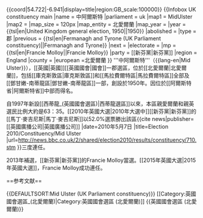 {{coord|54.722|-6.941|display=title|region:GB_scale:100000}}
{{Infobox UK constituency main
|name        = 中阿爾斯特
|parliament  = uk
|map1        = MidUlster
|map2        = 
|map_size    = 120px
|map_entity  = 北愛爾蘭
|map_year    = 
|year        = {{tsl|en|United Kingdom general election, 1950||1950}}
|abolished   = 
|type        = 郡
|previous    = {{tsl|en|Fermanagh and Tyrone (UK Parliament constituency)||Fermanagh and Tyrone}}
|next        = 
|electorate  = 
|mp          = {{tsl|en|Francie Molloy||Francie Molloy}}
|party       = [[新芬黨|新芬黨]]
|region      = England
|county      = 
|european    =北愛爾蘭
}}
'''中阿爾斯特'''（{{lang-en|Mid Ulster}}），[[英國|英國]][[英國國會|國會]]一郡選區，位於[[北愛爾蘭|北愛爾蘭]]，包括[[庫克斯敦區|庫克斯敦區]]和[[馬拉費爾特區|馬拉費爾特區]]全部及[[鄧甘嫩-南蒂龍區|鄧甘嫩-南蒂龍區]]一部，創設於1950年。因位於[[阿爾斯特省|阿爾斯特省]]中部而得名。

自1997年新設[[西蒂龍_(英國國會選區)|西蒂龍選區]]以來，本區親愛爾蘭和親英選民比例大約是63：35。[[2010年英國大選|2010年大選中]][[新芬黨|新芬黨]]的[[馬丁·麥吉尼斯|馬丁·麥吉尼斯]]以52.0%選票勝出該區<ref>{{cite news|publisher=[[英國廣播公司|英國廣播公司]]
|date=2010年5月7日
|title=Election 2010/Constituency/Mid Ulster
|url=http://news.bbc.co.uk/2/shared/election2010/results/constituency/710.stm
}}</ref>三度連任。

2013年補選，[[新芬黨|新芬黨]]的Francie Molloy當選。[[2015年英國大選|2015年英國大選]]，Francie Molloy成功連任。

==参考文献==
<div class="references-small">
<references></references>
</div>

{{DEFAULTSORT:Mid Ulster (UK Parliament constituency)}}
[[Category:英國國會選區_(北愛爾蘭)|Category:英國國會選區 (北愛爾蘭)]]
{{英國國會選區 (北愛爾蘭)}}
